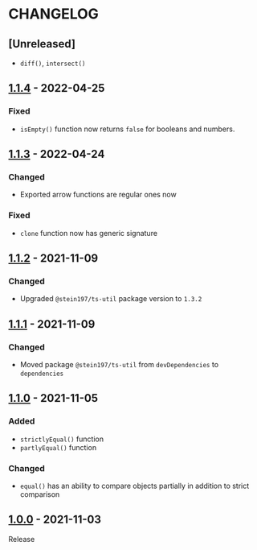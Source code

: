 # CHANGELOG
## [Unreleased]
- `diff()`, `intersect()`

## [1.1.4](../../compare/1.1.3..1.1.4) - 2022-04-25
### Fixed
- `isEmpty()` function now returns `false` for booleans and numbers.

## [1.1.3](../../compare/1.1.2..1.1.3) - 2022-04-24
### Changed
- Exported arrow functions are regular ones now
### Fixed
- `clone` function now has generic signature

## [1.1.2](../../compare/1.1.1..1.1.2) - 2021-11-09
### Changed
- Upgraded `@stein197/ts-util` package version to `1.3.2`

## [1.1.1](../../compare/1.1.0..1.1.1) - 2021-11-09
### Changed
- Moved package `@stein197/ts-util` from `devDependencies` to `dependencies`

## [1.1.0](../../compare/1.0.0..1.1.0) - 2021-11-05
### Added
- `strictlyEqual()` function
- `partlyEqual()` function

### Changed
- `equal()` has an ability to compare objects partially in addition to strict comparison

## [1.0.0](../../tree/1.0.0) - 2021-11-03
Release
